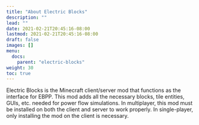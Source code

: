 ```yaml
---
title: "About Electric Blocks"
description: ""
lead: ""
date: 2021-02-21T20:45:16-08:00
lastmod: 2021-02-21T20:45:16-08:00
draft: false
images: []
menu: 
  docs:
    parent: "electric-blocks"
weight: 30
toc: true
---
```

Electric Blocks is the Minecraft client/server mod that functions as the interface for EBPP. This mod adds all the necessary blocks, tile entities, GUIs, etc. needed for power flow simulations. In multiplayer, this mod must be installed on both the client and server to work properly. In single-player, only installing the mod on the client is necessary.
